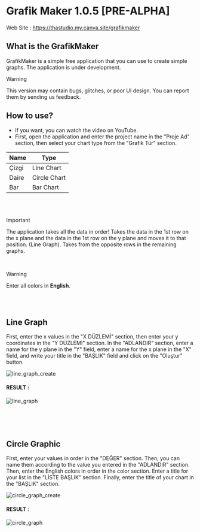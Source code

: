 # Grafik Maker 1.0.5 [PRE-ALPHA]

Web Site : https://thastudio.my.canva.site/grafikmaker

## What is the GrafikMaker
GrafikMaker is a simple free application that you can use to create simple graphs. The application is under development.

>[!WARNING]
> This version may contain bugs, glitches, or poor UI design. You can report them by sending us feedback.

## How to use?

- If you want, you can watch the video on YouTube.
- First, open the application and enter the project name in the "Proje Ad" section, then select your chart type from the "Grafik Tür" section.

|  Name | Type  |
|-------|-------|
| Çizgi | Line Chart |
| Daire | Circle Chart |
|  Bar  | Bar Chart |

<br>
<br>

>[!IMPORTANT]
> The application takes all the data in order! Takes the data in the 1st row on the x plane and the data in the 1st row on the y plane and moves it to that position. (Line Graph).
Takes from the opposite rows in the remaining graphs.

<br>

>[!WARNING]
> Enter all colors in **English**.

<br>
<br>

## Line Graph
First, enter the x values ​​in the "X DÜZLEMİ" section, then enter your y coordinates in the "Y DÜZLEMİ" section. In the "ADLANDIR" section, enter a name for the y plane in the "Y" field, enter a name for the x plane in the "X" field, and write your title in the "BAŞLIK" field and click on the "Oluştur" button.

![line_graph_create](https://github.com/user-attachments/assets/675f14c3-6ac8-4ea2-bcfa-e3cc5247c933)

#### RESULT :

![line_graph](https://github.com/user-attachments/assets/6d3511a4-53eb-40fa-87fd-9ef81ffd70f4)

<br>
<br>
<br>

## Circle Graphic
First, enter your values ​​in order in the "DEĞER" section. Then, you can name them according to the value you entered in the "ADLANDIR" section. Then, enter the English colors in order in the color section. Enter a title for your list in the "LİSTE BAŞLIK" section. Finally, enter the title of your chart in the "BAŞLIK" section.

![circle_graph_create](https://github.com/user-attachments/assets/25f7db35-8a0e-42a1-8bdb-21d4300c1551)

#### RESULT :

![circle_graph](https://github.com/user-attachments/assets/918b8340-1437-45f0-bce0-310461978d1a)


